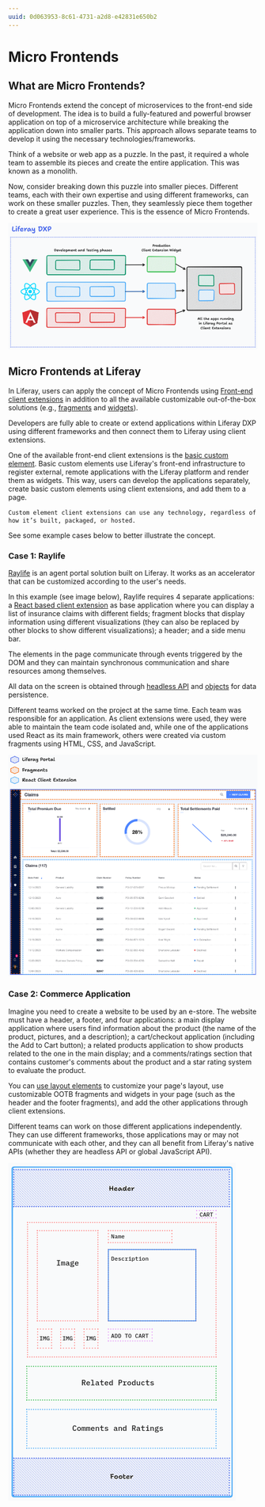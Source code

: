```yaml
---
uuid: 0d063953-8c61-4731-a2d8-e42831e650b2
---
```


# Micro Frontends

## What are Micro Frontends?

Micro Frontends extend the concept of microservices to the front-end side of development. The idea is to build a fully-featured and powerful browser application on top of a microservice architecture while breaking the application down into smaller parts. This approach allows separate teams to develop it using the necessary technologies/frameworks.

Think of a website or web app as a puzzle. In the past, it required a whole team to assemble its pieces and create the entire application. This was known as a monolith.

Now, consider breaking down this puzzle into smaller pieces. Different teams, each with their own expertise and using different frameworks, can work on these smaller puzzles. Then, they seamlessly piece them together to create a great user experience. This is the essence of Micro Frontends.

![Using Liferay to build a fully-featured and powerful browser application applying Micro Frontends](micro-frontends/images/01.png)

## Micro Frontends at Liferay

In Liferay, users can apply the concept of Micro Frontends using [Front-end client extensions](../building-applications/client-extensions/front-end-client-extensions.md) in addition to all the available customizable out-of-the-box solutions (e.g., [fragments](../site-building/creating-pages/page-fragments-and-widgets/using-fragments.md) and [widgets](../site-building/creating-pages/page-fragments-and-widgets/using-widgets.md)).

Developers are fully able to create or extend applications within Liferay DXP using different frameworks and then connect them to Liferay using client extensions.

One of the available front-end client extensions is the [basic custom element](../building-applications/client-extensions/front-end-client-extensions/tutorials/creating-a-basic-custom-element.md). Basic custom elements use Liferay's front-end infrastructure to register external, remote applications with the Liferay platform and render them as widgets. This way, users can develop the applications separately, create basic custom elements using client extensions, and add them to a page.

```{note}
Custom element client extensions can use any technology, regardless of how it’s built, packaged, or hosted.
```

See some example cases below to better illustrate the concept.

### Case 1: Raylife

[Raylife](https://marketplace.liferay.com/p/liferay-insurance-agent-portal-accelerator#solutions-details-video) is an agent portal solution built on Liferay. It works as an accelerator that can be customized according to the user's needs.

In this example (see image below), Raylife requires 4 separate applications: a [React based client extension](../building-applications/developing-a-javascript-application/using-react.md) as base application where you can display a list of insurance claims with different fields; fragment blocks that display information using different visualizations (they can also be replaced by other blocks to show different visualizations); a header; and a side menu bar.

The elements in the page communicate through events triggered by the DOM and they can maintain synchronous communication and share resources among themselves.

All data on the screen is obtained through [headless API](../building-applications/objects/objects-tutorials/managing-objects-with-headless-apis.md) and [objects](../building-applications/objects.md) for data persistence.

Different teams worked on the project at the same time. Each team was responsible for an application. As client extensions were used, they were able to maintain the team code isolated and, while one of the applications used React as its main framework, others were created via custom fragments using HTML, CSS, and JavaScript.

![Raylife is an agent portal solution built on Liferay with a Micro Frontend concept applied to it.](micro-frontends/images/02.png)

### Case 2: Commerce Application

Imagine you need to create a website to be used by an e-store. The website must have a header, a footer, and four applications: a main display application where users find information about the product (the name of the product, pictures, and a description); a cart/checkout application (including the Add to Cart button); a related products application to show products related to the one in the main display; and a comments/ratings section that contains customer's comments about the product and a star rating system to evaluate the product.

You can [use layout elements](../site-building/creating-pages/page-fragments-and-widgets/using-fragments/using-layout-elements.md) to customize your page's layout, use customizable OOTB fragments and widgets in your page (such as the header and the footer fragments), and add the other applications through client extensions.

Different teams can work on those different applications independently. They can use different frameworks, those applications may or may not communicate with each other, and they can all benefit from Liferay's native APIs (whether they are headless API or global JavaScript API).

![A draft that defines the layout of the page with the position of each application/component in the page.](micro-frontends/images/03.png)



